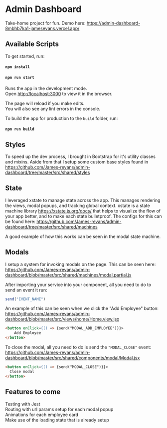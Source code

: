 # Admin Dashboard

Take-home project for fun. Demo here: https://admin-dashboard-8mbhb7ka1-jamesevans.vercel.app/

## Available Scripts

To get started, run:

#### `npm install`
#### `npm run start`

Runs the app in the development mode.\
Open [http://localhost:3000](http://localhost:3000) to view it in the browser.

The page will reload if you make edits.\
You will also see any lint errors in the console.

To build the app for production to the `build` folder, run:

#### `npm run build`

## Styles
To speed up the dev process, I brought in Bootstrap for it's utility classes and mixins. 
Aside from that I setup some custom base styles found in https://github.com/James-revans/admin-dashboard/tree/master/src/shared/styles

## State
I leveraged xstate to manage state across the app. This manages rendering the views, modal popups, and tracking global context.
xstate is a state machine library https://xstate.js.org/docs/ that helps to visualize the flow of your app better, and to make each state bulletproof. The configs for this can be found here: https://github.com/James-revans/admin-dashboard/tree/master/src/shared/machines

A good example of how this works can be seen in the modal state machine.

## Modals
I setup a system for invoking modals on the page. This can be seen here: https://github.com/James-revans/admin-dashboard/blob/master/src/shared/machines/modal.partial.js

After importing your service into your component, all you need to do to send an event it run:

```JavaScript
send("EVENT_NAME")
```

An example of this can be seen when we click the "Add Employee" button: https://github.com/James-revans/admin-dashboard/blob/master/src/views/home/Home.view.jsx
```HTML
<button onClick={() => {send("MODAL_ADD_EMPLOYEE")}}>
    Add Employee
</button>
```

To close the modal, all you need to do is send the `"MODAL_CLOSE"` event: https://github.com/James-revans/admin-dashboard/blob/master/src/shared/components/modal/Modal.jsx
```HTML
<button onClick={() => {send("MODAL_CLOSE")}}>
  Close modal
</button>
```

## Features to come
Testing with Jest\
Routing with url params setup for each modal popup\
Animations for each employee card\
Make use of the loading state that is already setup
